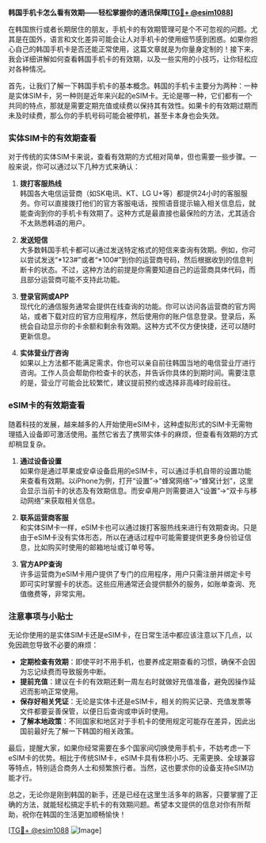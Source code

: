 **韩国手机卡怎么看有效期——轻松掌握你的通讯保障[[TG💪+ @esim1088](https://t.me/s/esim1088)]**

在韩国旅行或者长期居住的朋友，手机卡的有效期管理可是个不可忽视的问题。尤其是在国外，语言和文化差异可能会让人对手机卡的使用细节感到困惑。如果你担心自己的韩国手机卡是否还能正常使用，这篇文章就是为你量身定制的！接下来，我会详细讲解如何查看韩国手机卡的有效期，以及一些实用的小技巧，让你轻松应对各种情况。

首先，让我们了解一下韩国手机卡的基本概念。韩国的手机卡主要分为两种：一种是实体SIM卡，另一种则是近年来兴起的eSIM卡。无论是哪一种，它们都有一个共同的特点，那就是需要定期充值或续费以保持其有效性。如果卡的有效期过期而未及时续费，那么你的手机号码可能会被停机，甚至卡本身也会失效。

### 实体SIM卡的有效期查看

对于传统的实体SIM卡来说，查看有效期的方式相对简单，但也需要一些步骤。一般来说，你可以通过以下几种方式来确认：

1. **拨打客服热线**  
   韩国各大电信运营商（如SK电讯、KT、LG U+等）都提供24小时的客服服务。你可以直接拨打他们的官方客服电话，按照语音提示输入相关信息后，就能查询到你的手机卡有效期了。这种方式是最直接也最保险的方法，尤其适合不太熟悉韩语的用户。

2. **发送短信**  
   大多数韩国手机卡都可以通过发送特定格式的短信来查询有效期。例如，你可以尝试发送“*123#”或者“*100#”到你的运营商号码，然后根据收到的信息判断卡的状态。不过，这种方法的前提是你需要知道自己的运营商具体代码，而且部分运营商可能不支持此功能。

3. **登录官网或APP**  
   现代化的通信服务通常会提供在线查询的功能。你可以访问各运营商的官方网站，或者下载对应的官方应用程序，然后使用你的账户信息登录。登录后，系统会自动显示你的卡余额和剩余有效期。这种方式不仅方便快捷，还可以随时更新信息。

4. **实体营业厅咨询**  
   如果以上方法都不能满足需求，你也可以亲自前往韩国当地的电信营业厅进行咨询。工作人员会帮助你检查卡的状态，并告诉你具体的到期时间。需要注意的是，营业厅可能会比较繁忙，建议提前预约或选择非高峰时段前往。

### eSIM卡的有效期查看

随着科技的发展，越来越多的人开始使用eSIM卡，这种虚拟形式的SIM卡无需物理插入设备即可激活使用。虽然它省去了携带实体卡的麻烦，但查看有效期的方式却稍显复杂。

1. **通过设备设置**  
   如果你是通过苹果或安卓设备启用的eSIM卡，可以通过手机自带的设置功能来查看有效期。以iPhone为例，打开“设置”→“蜂窝网络”→“蜂窝计划”，这里会显示当前卡的状态及有效期信息。而安卓用户则需要进入“设置”→“双卡与移动网络”来获取相关信息。

2. **联系运营商客服**  
   和实体SIM卡一样，eSIM卡也可以通过拨打客服热线来进行有效期查询。只是由于eSIM卡没有实体形态，所以在通话过程中可能需要提供更多身份验证信息，比如购买时使用的邮箱地址或订单号等。

3. **官方APP查询**  
   许多运营商为eSIM卡用户提供了专门的应用程序，用户只需注册并绑定卡号即可实时掌握卡的状态。这些应用通常还会提供额外的服务，如账单查询、充值缴费等，非常实用。

### 注意事项与小贴士

无论你使用的是实体SIM卡还是eSIM卡，在日常生活中都应该注意以下几点，以免因疏忽导致不必要的麻烦：

- **定期检查有效期**：即使平时不用手机，也要养成定期查看的习惯，确保不会因为忘记续费而导致服务中断。
- **提前充值**：建议在卡的有效期还剩一周左右时就做好充值准备，避免因操作延迟而影响正常使用。
- **保存好相关凭证**：无论是实体卡还是eSIM卡，相关的购买记录、充值发票等文件都要妥善保管，以便日后查询或申诉时使用。
- **了解本地政策**：不同国家和地区对于手机卡的使用规定可能存在差异，因此出国前最好先了解一下韩国的相关政策。

最后，提醒大家，如果你经常需要在多个国家间切换使用手机卡，不妨考虑一下eSIM卡的优势。相比于传统SIM卡，eSIM卡具有体积小巧、无需更换、全球兼容等特点，特别适合商务人士和频繁旅行者。当然，这也要求你的设备支持eSIM功能才行。

总之，无论你是刚到韩国的新手，还是已经在这里生活多年的熟客，只要掌握了正确的方法，就能轻松搞定手机卡的有效期问题。希望本文提供的信息对你有所帮助，祝你在韩国的生活更加顺畅愉快！

[[TG💪+ @esim1088](https://t.me/s/esim1088) ![Image](https://i.postimg.cc/4NQfJmqS/Snipaste-2025-05-13-00-14-12.png)]